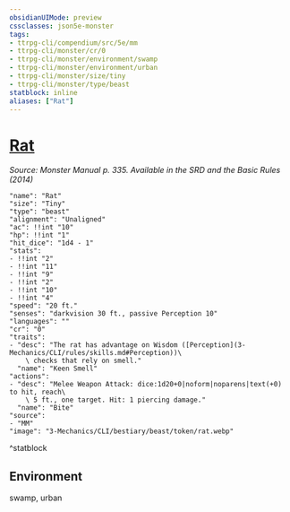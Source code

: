 ```yaml
---
obsidianUIMode: preview
cssclasses: json5e-monster
tags:
- ttrpg-cli/compendium/src/5e/mm
- ttrpg-cli/monster/cr/0
- ttrpg-cli/monster/environment/swamp
- ttrpg-cli/monster/environment/urban
- ttrpg-cli/monster/size/tiny
- ttrpg-cli/monster/type/beast
statblock: inline
aliases: ["Rat"]
---
```

# [Rat](3-Mechanics\CLI\bestiary\beast/rat.md)
*Source: Monster Manual p. 335. Available in the <span title='Systems Reference Document (5.1)'>SRD</span> and the Basic Rules (2014)*  

```statblock
"name": "Rat"
"size": "Tiny"
"type": "beast"
"alignment": "Unaligned"
"ac": !!int "10"
"hp": !!int "1"
"hit_dice": "1d4 - 1"
"stats":
- !!int "2"
- !!int "11"
- !!int "9"
- !!int "2"
- !!int "10"
- !!int "4"
"speed": "20 ft."
"senses": "darkvision 30 ft., passive Perception 10"
"languages": ""
"cr": "0"
"traits":
- "desc": "The rat has advantage on Wisdom ([Perception](3-Mechanics/CLI/rules/skills.md#Perception))\
    \ checks that rely on smell."
  "name": "Keen Smell"
"actions":
- "desc": "Melee Weapon Attack: dice:1d20+0|noform|noparens|text(+0) to hit, reach\
    \ 5 ft., one target. Hit: 1 piercing damage."
  "name": "Bite"
"source":
- "MM"
"image": "3-Mechanics/CLI/bestiary/beast/token/rat.webp"
```
^statblock

## Environment

swamp, urban